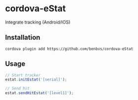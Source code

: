 # cordova-eStat
Integrate tracking (Android/IOS)

## Installation
`cordova plugin add https://github.com/benbvs/cordova-eStat`

## Usage
```javascript
// Start tracker
estat.initEstat('[serial]');

// Send hit
estat.sendHitEstat('[level1]');
```
